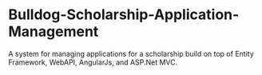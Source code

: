 Bulldog-Scholarship-Application-Management
==========================================

A system for managing applications for a scholarship build on top of Entity Framework, WebAPI, AngularJs, and ASP.Net MVC. 
